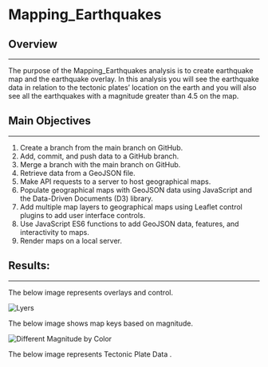 # Mapping_Earthquakes

## Overview
----------------------------------------------------------------------------------------------------------------------------------------------------------------------
The purpose of the Mapping_Earthquakes analysis is to create earthquake map and the earthquake overlay.  In this analysis you will see the earthquake data in relation to the tectonic plates’ location on the earth and you will also see all the earthquakes with a magnitude greater than 4.5 on the map.

## Main Objectives
----------------------------------------------------------------------------------------------------------------------------------------------------------------------
1. Create a branch from the main branch on GitHub.
2. Add, commit, and push data to a GitHub branch.
3. Merge a branch with the main branch on GitHub.
4. Retrieve data from a GeoJSON file.
5. Make API requests to a server to host geographical maps.
6. Populate geographical maps with GeoJSON data using JavaScript and the Data-Driven Documents (D3) library.
7. Add multiple map layers to geographical maps using Leaflet control plugins to add user interface controls.
8. Use JavaScript ES6 functions to add GeoJSON data, features, and interactivity to maps.
9. Render maps on a local server.

## Results:
-----------------------------------------------------------------------------------------------------------------------------------------------------------------------

The below image represents overlays and control.

![Lyers](https://user-images.githubusercontent.com/107137215/190128691-6c26c5fe-9a12-4066-bc76-0269365cad83.jpg)

The below image shows map keys based on magnitude.

![Different Magnitude by Color ](https://user-images.githubusercontent.com/107137215/190129256-9739be59-de77-45f7-a652-9d7fdd5b6cfd.jpg)

The below image represents Tectonic Plate Data .








